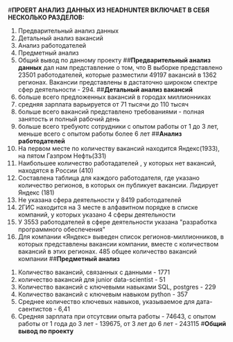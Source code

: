 #**ПРОЕRТ АНАЛИЗ ДАННЫХ ИЗ HEADHUNTER ВКЛЮЧАЕТ В СЕБЯ НЕСКОЛЬКО РАЗДЕЛОВ:**
1) Предварительный анализ данных
2) Детальный анализ вакансий
3) Анализ работодателей
4) Предметный анализ
5) Общий вывод по данному проекту
##**Предварительный анализ данных** дал нам представление о том, что 
В выборке представлено 23501 работодателей, которые разместили 49197 вакансий в 1362 регионах. Вакансии представлены в дастаточно широком спектре сфер деятельности - 294.
##**Детальный анализ вакансий**
1) больше всего  предложенных вакансий в городах миллионниках
2) средняя зарплата варьируется от 71 тысячи до 110 тысяч
3) больше всего вакансий представлено требованиями - полная занятость и полный рабочий день
4) больше всего требуютс сотрудники с опытом работы  от 1 до 3 лет, меньше всего с опытом работы более 6 лет 
##**Анализ работодателей**
1) На первом месте по количеству вакансий находится Яндекс(1933), на пятом Газпром Нефть(331)
2) Наибольшее количество работадателей , у которых нет вакансий, находятся в России (410)
3) Составлена таблица для каждого работодателя, где указано количество регионов, в которых он публикует вакансии. Лидирует Яндекс (181)
4) Не указана сфера деятельности у 8419 работодателей
5) 2ГИС находится на 3 месте в алфавитном порядке в списке компаний, у которых указано 4 сферы деятельности
6) У 3553 работодателей в сфере деятельности указана "разработка программного обеспечения"
7) Для компании «Яндекс» выведен список регионов-миллионников, в которых представлены вакансии компании, вместе с количеством вакансий в этих регионах.  485 общее количество вакансий компании
##**Предметный анализ**
1. Количество вакансий, связанных с данными  - 1771
2. количество вакансий для junior data-scientist - 51
3. Количество вакансий с ключевыми навыками SQL, postgres - 229
4. Количество вакансий с ключевым навыком python - 357
5. Среднее количество ключевых навыков, указываемое для дата-саентистов - 6,41
6. Средняя зарплата при отсутсвии опыта работы - 74643, с опытом работы от 1 года до 3 лет - 139675, от 3 лет до 6 лет - 243115
#**Общий вывод по проекту**
